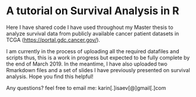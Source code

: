 # A tutorial on Survival Analysis in R 

Here I have shared code I have used throughout my Master thesis to analyze survival data from publicly available cancer patient datasets in TCGA (https://portal.gdc.cancer.gov/). 

I am currently in the process of uploading all the required datafiles and scripts thus, this is a work in progress but expected to be fully complete by the end of March 2019. In the meantime, I have also uploaded two Rmarkdown files and a set of slides I have previously presented on survival analysis. Hope you find this helpful! 

Any questions? feel free to email me: karin[.]isaev[@]gmail[.]com
